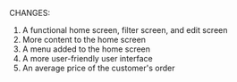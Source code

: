 CHANGES: 
1.	A functional home screen, filter screen, and edit screen
2.	More content to the home screen
3.	A menu added to the home screen
4.	A more user-friendly user interface 
5.	An average price of the customer's order 


